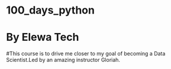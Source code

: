 # 100_days_python
# By Elewa Tech
#This course is to drive me closer to my goal of becoming a Data Scientist.Led by an amazing instructor Gloriah. 
